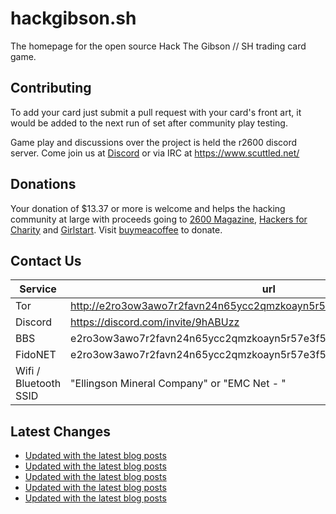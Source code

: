 # hackgibson.sh
The homepage for the open source Hack The Gibson // SH trading card game.


## Contributing

To add your card just submit a pull request with your card's front art, it would be added to the next run of set after community play testing.

Game play and discussions over the project is held the r2600 discord server. Come join us at [Discord](https://discord.com/invite/9hABUzz) or via IRC at https://www.scuttled.net/


## Donations

Your donation of $13.37 or more is welcome and helps the hacking community at large with proceeds going to [2600 Magazine](https://2600.com/), [Hackers for Charity](https://hackersforcharity.org) and [Girlstart](https://girlstart.org).  Visit [buymeacoffee](https://www.buymeacoffee.com/hackgibson.sh) to donate.


## Contact Us

Service | url
-|-
Tor | http://e2ro3ow3awo7r2favn24n65ycc2qmzkoayn5r57e3f56nvjwdcgg32ad.onion
Discord | https://discord.com/invite/9hABUzz
BBS | e2ro3ow3awo7r2favn24n65ycc2qmzkoayn5r57e3f56nvjwdcgg32ad.onion:23
FidoNET | e2ro3ow3awo7r2favn24n65ycc2qmzkoayn5r57e3f56nvjwdcgg32ad.onion:24554
Wifi / Bluetooth SSID | "Ellingson Mineral Company" or "EMC Net - <fidonet address>"

## Latest Changes
<!-- BLOG-POST-LIST:START -->
- [Updated with the latest blog posts](https://github.com/DFW2600/hackgibson.sh/commit/c7893c1640e049f90843ab627ed26ae03b946d11)
- [Updated with the latest blog posts](https://github.com/DFW2600/hackgibson.sh/commit/53bb2f83fed378d37dc059e186832585f649e4a4)
- [Updated with the latest blog posts](https://github.com/DFW2600/hackgibson.sh/commit/d2cf4b62e5b07fc5652879b7dd1fb8dea3479917)
- [Updated with the latest blog posts](https://github.com/DFW2600/hackgibson.sh/commit/c01622b8adebd0415152d58c9fa066b308b26cf7)
- [Updated with the latest blog posts](https://github.com/DFW2600/hackgibson.sh/commit/4fed6f9f3eba2a6745261f7deb0a5b10fc54a472)
<!-- BLOG-POST-LIST:END -->
